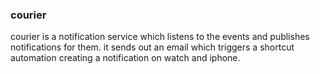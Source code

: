 ### courier

courier is a notification service which listens to the events and publishes notifications for them.
it sends out an email which triggers a shortcut automation creating a notification on watch and iphone.